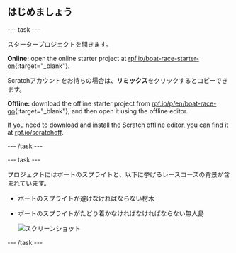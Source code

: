 ## はじめましょう

\--- task \---

スタータープロジェクトを開きます。

**Online:** open the online starter project at [rpf.io/boat-race-starter-on](https://rpf.io/boat-race-starter-on){:target="_blank"}.

Scratchアカウントをお持ちの場合は、**リミックス**をクリックするとコピーできます。

**Offline:** download the offline starter project from [rpf.io/p/en/boat-race-go](https://rpf.io/p/en/boat-race-go){:target="_blank"}, and then open it using the offline editor.

If you need to download and install the Scratch offline editor, you can find it at [rpf.io/scratchoff](https://rpf.io/scratchoff).

\--- /task \---

\--- task \---

プロジェクトにはボートのスプライトと、以下に挙げるレースコースの背景が含まれています。

- ボートのスプライトが避けなければならない材木
- ボートのスプライトがたどり着かなければなければならない無人島
    
    ![スクリーンショット](images/boat-starter.png)

\--- /task \---